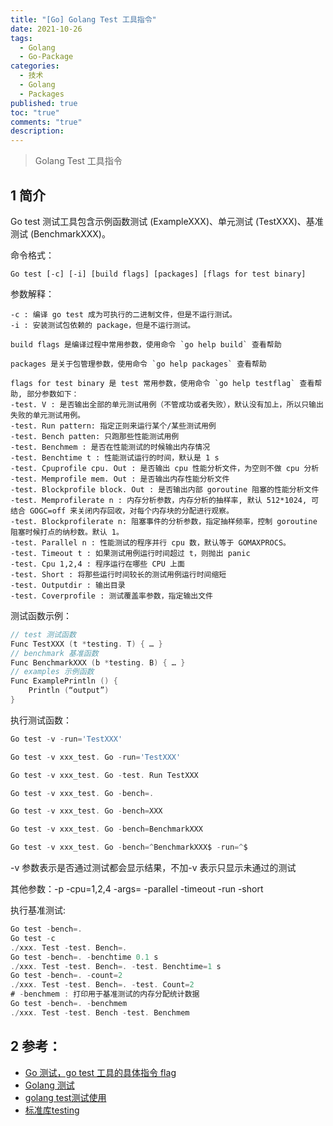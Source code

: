 ```yaml
---
title: "[Go] Golang Test 工具指令"
date: 2021-10-26
tags:
  - Golang
  - Go-Package
categories:
  - 技术
  - Golang
  - Packages
published: true
toc: "true"
comments: "true"
description:
---
```

>Golang Test 工具指令

<!--more-->

## 1 简介
Go test 测试工具包含示例函数测试 (ExampleXXX)、单元测试 (TestXXX)、基准测试 (BenchmarkXXX)。

命令格式：
```shell
Go test [-c] [-i] [build flags] [packages] [flags for test binary]
```
参数解释：

```
-c : 编译 go test 成为可执行的二进制文件，但是不运行测试。
-i : 安装测试包依赖的 package，但是不运行测试。

build flags 是编译过程中常用参数，使用命令 `go help build` 查看帮助

packages 是关于包管理参数，使用命令 `go help packages` 查看帮助

flags for test binary 是 test 常用参数，使用命令 `go help testflag` 查看帮助, 部分参数如下：
-test. V : 是否输出全部的单元测试用例（不管成功或者失败），默认没有加上，所以只输出失败的单元测试用例。
-test. Run pattern: 指定正则来运行某个/某些测试用例
-test. Bench patten: 只跑那些性能测试用例
-test. Benchmem : 是否在性能测试的时候输出内存情况
-test. Benchtime t : 性能测试运行的时间，默认是 1 s
-test. Cpuprofile cpu. Out : 是否输出 cpu 性能分析文件，为空则不做 cpu 分析
-test. Memprofile mem. Out : 是否输出内存性能分析文件
-test. Blockprofile block. Out : 是否输出内部 goroutine 阻塞的性能分析文件
-test. Memprofilerate n : 内存分析参数，内存分析的抽样率, 默认 512*1024, 可结合 GOGC=off 来关闭内存回收，对每个内存块的分配进行观察。
-test. Blockprofilerate n: 阻塞事件的分析参数，指定抽样频率，控制 goroutine 阻塞时候打点的纳秒数。默认 1。
-test. Parallel n : 性能测试的程序并行 cpu 数，默认等于 GOMAXPROCS。
-test. Timeout t : 如果测试用例运行时间超过 t，则抛出 panic
-test. Cpu 1,2,4 : 程序运行在哪些 CPU 上面
-test. Short : 将那些运行时间较长的测试用例运行时间缩短
-test. Outputdir : 输出目录
-test. Coverprofile : 测试覆盖率参数，指定输出文件
```

测试函数示例：

```go
// test 测试函数
Func TestXXX (t *testing. T) { … }
// benchmark 基准函数
Func BenchmarkXXX (b *testing. B) { … }
// examples 示例函数
Func ExamplePrintln () {
    Println (“output”)
}
```
执行测试函数：

```go
Go test -v -run='TestXXX'

Go test -v xxx_test. Go -run='TestXXX'

Go test -v xxx_test. Go -test. Run TestXXX

Go test -v xxx_test. Go -bench=.

Go test -v xxx_test. Go -bench=XXX

Go test -v xxx_test. Go -bench=BenchmarkXXX

Go test -v xxx_test. Go -bench=^BenchmarkXXX$ -run=^$
```
-v 参数表示是否通过测试都会显示结果，不加-v 表示只显示未通过的测试

其他参数：-p -cpu=1,2,4 -args= -parallel -timeout -run -short

执行基准测试:

```go
Go test -bench=.
Go test -c
./xxx. Test -test. Bench=.
Go test -bench=. -benchtime 0.1 s
./xxx. Test -test. Bench=. -test. Benchtime=1 s
Go test -bench=. -count=2
./xxx. Test -test. Bench=. -test. Count=2
# -benchmem : 打印用于基准测试的内存分配统计数据
Go test -bench=. -benchmem
./xxx. Test -test. Bench -test. Benchmem
```
## 2 参考：
- [Go 测试，go test 工具的具体指令 flag](https://deepzz.com/post/the-command-flag-of-go-test.html)
- [Golang 测试](https://sanyuesha.com/2019/08/21/go-test/)
- [golang test测试使用](https://studygolang.com/articles/2491)
- [标准库testing](http://doc.golang.ltd/)